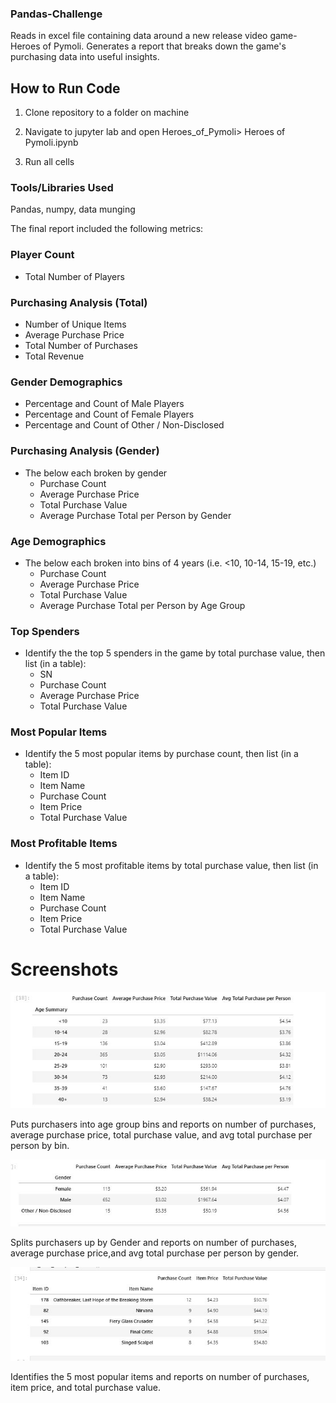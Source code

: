 ### Pandas-Challenge
Reads in excel file containing data around a new release video game-Heroes of Pymoli. Generates a report that breaks down the game's purchasing data into useful insights.

## How to Run Code

1. Clone repository to a folder on machine

2. Navigate to jupyter lab and open Heroes_of_Pymoli> Heroes of Pymoli.ipynb

3. Run all cells


### Tools/Libraries Used
Pandas, numpy, data munging

The final report included the following metrics:

### Player Count

* Total Number of Players

### Purchasing Analysis (Total)

* Number of Unique Items
* Average Purchase Price
* Total Number of Purchases
* Total Revenue

### Gender Demographics

* Percentage and Count of Male Players
* Percentage and Count of Female Players
* Percentage and Count of Other / Non-Disclosed

### Purchasing Analysis (Gender)

* The below each broken by gender
  * Purchase Count
  * Average Purchase Price
  * Total Purchase Value
  * Average Purchase Total per Person by Gender

### Age Demographics

* The below each broken into bins of 4 years (i.e. &lt;10, 10-14, 15-19, etc.)
  * Purchase Count
  * Average Purchase Price
  * Total Purchase Value
  * Average Purchase Total per Person by Age Group

### Top Spenders

* Identify the the top 5 spenders in the game by total purchase value, then list (in a table):
  * SN
  * Purchase Count
  * Average Purchase Price
  * Total Purchase Value

### Most Popular Items

* Identify the 5 most popular items by purchase count, then list (in a table):
  * Item ID
  * Item Name
  * Purchase Count
  * Item Price
  * Total Purchase Value

### Most Profitable Items

* Identify the 5 most profitable items by total purchase value, then list (in a table):
  * Item ID
  * Item Name
  * Purchase Count
  * Item Price
  * Total Purchase Value

# Screenshots

![age](age_dataframe.JPG)

Puts purchasers into age group bins and reports on number of purchases, average purchase price, total purchase value, and avg total purchase per person by bin.

![gender](gender_dataframe.JPG)

Splits purchasers up by Gender and reports on number of purchases, average purchase price,and avg total purchase per person by gender.

![popular](popular_items.JPG)

Identifies the 5 most popular items and reports on number of purchases, item price, and total purchase value.




